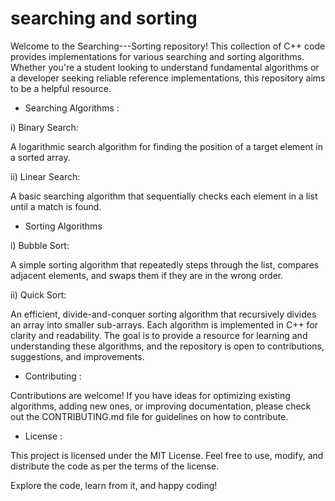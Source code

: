 # searching and sorting


Welcome to the Searching---Sorting repository! This collection of C++ code provides implementations for various searching and sorting algorithms. Whether you're a student looking to understand fundamental algorithms or a developer seeking reliable reference implementations, this repository aims to be a helpful resource.

* Searching Algorithms : 

i) Binary Search:

A logarithmic search algorithm for finding the position of a target element in a sorted array.

ii) Linear Search:

A basic searching algorithm that sequentially checks each element in a list until a match is found.

* Sorting Algorithms

i) Bubble Sort:

A simple sorting algorithm that repeatedly steps through the list, compares adjacent elements, and swaps them if they are in the wrong order.

ii) Quick Sort:

An efficient, divide-and-conquer sorting algorithm that recursively divides an array into smaller sub-arrays.
Each algorithm is implemented in C++ for clarity and readability. The goal is to provide a resource for learning and understanding these algorithms, and the repository is open to contributions, suggestions, and improvements.

* Contributing :
 
Contributions are welcome! If you have ideas for optimizing existing algorithms, adding new ones, or improving documentation, please check out the CONTRIBUTING.md file for guidelines on how to contribute.

*  License : 
  
This project is licensed under the MIT License. Feel free to use, modify, and distribute the code as per the terms of the license.

Explore the code, learn from it, and happy coding!
